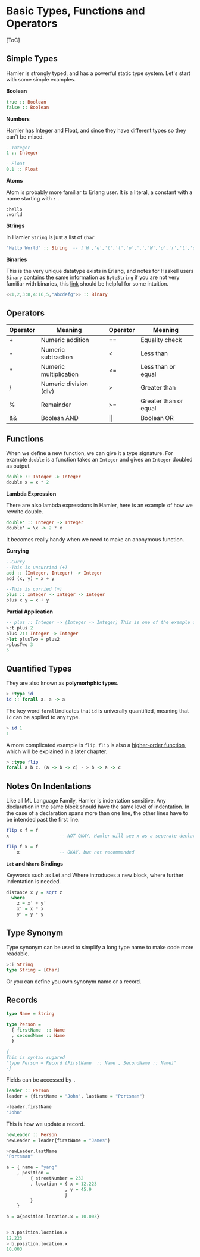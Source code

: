 # Basic Types, Functions and Operators

[ToC]

## Simple Types

Hamler is strongly typed, and has a powerful static type system. Let's start with some simple examples.

**Boolean**

```haskell
true :: Boolean
false :: Boolean
```

**Numbers**

Hamler has Integer and Float, and since they have different types so they can't be mixed.

```haskell
--Integer
1 :: Integer

--Float
0.1 :: Float
```

**Atoms**

Atom is probably more familiar to Erlang user. It is  a literal, a constant with a name starting with `:` .

```
:hello
:world
```

**Strings**

In Hamler `String` is just a list of `Char`

```haskell
"Hello World" :: String  -- ['H','e','l','l','o',',','W','o','r','l','d']
```

**Binaries**

This is the very unique datatype exists in Erlang, and notes for Haskell users `Binary` contains the same information as `ByteString` if you are not very familiar with binaries, this [link](https://erlang.org/doc/man/binary.html) should be helpful for some intuition.

```haskell
<<1,2,3:8,4:16,5,"abcdefg">> :: Binary
```

## Operators

| Operator | Meaning                |      | Operator | Meaning               |
| -------- | ---------------------- | ---- | -------- | --------------------- |
| +        | Numeric addition       |      | ==       | Equality check        |
| -        | Numeric subtraction    |      | <        | Less than             |
| *        | Numeric multiplication |      | <=       | Less than or equal    |
| /        | Numeric division (div) |      | >        | Greater than          |
| %        | Remainder              |      | >=       | Greater than or equal |
| &&       | Boolean AND            |      | \|\|     | Boolean OR            |

## Functions

When we define a new function, we can give it a type signature. For example `double` is a function takes an `Integer` and gives an `Integer` doubled as output.

```haskell
double :: Integer -> Integer
double x = x * 2
```

**Lambda Expression**

There are also lambda expressions in Hamler, here is an example of how we rewrite double.

```haskell
double' :: Integer -> Integer
double' = \x -> 2 * x
```

It becomes really handy when we need to make an anonymous function.

**Currying**

```haskell
--Curry
--This is uncurried (+)
add :: (Integer, Integer) -> Integer
add (x, y) = x + y

--This is curried (+)
plus :: Integer -> Integer -> Integer
plus x y = x + y
```

**Partial Application**

```haskell
-- plus :: Integer -> (Integer -> Integer) This is one of the example of higher order functions
>:t plus 2
plus 2:: Integer -> Integer
>let plusTwo = plus2
>plusTwo 3
5
```

## Quantified Types

They are also known as **polymorhphic types**.

```haskell
> :type id
id :: forall a. a -> a
```

The key word `forall`indicates that `id` is univerally quantified, meaning that `id` can be applied to any type.

```haskell
> id 1
1
```

A more complicated example is `flip`. `flip` is also a [higher-order function](05_HigherOrderFunctionsAndRecursions.md), which will be explained in a later chapter.

```haskell
> :type flip
forall a b c. (a -> b -> c) - > b -> a -> c
```

## Notes On Indentations

Like all ML Language Family, Hamler is indentation sensitive. Any declaration in the same block should have the same level of indentation. In the case of a declaration spans more than one line, the other lines have to be intended past the first line.

```haskell
flip x f = f
x                   -- NOT OKAY, Hamler will see x as a seperate declaration

flip f x = f
    x               -- OKAY, but not recommended
```

**`Let` and `Where` Bindings**

Keywords such as Let and Where introduces a new block, where further indentation is needed.

```haskell
distance x y = sqrt z
  where
    z = x' + y'
    x' = x * x
    y' = y * y
```

## Type Synonym

Type synonym can be used to simplify a long type name to make code more readable.

```haskell
>:i String
type String = [Char]
```

Or you can define you own synonym name or a record.

## Records

```haskell
type Name = String

type Person =
  { firstName  :: Name
  , secondName :: Name
  }

{-
This is syntax sugared
"type Person = Record (FirstName  :: Name , SecondName :: Name)"
-}
```

Fields can be accessed by `.`

```haskell
leader :: Person
leader = {firstName = "John", lastName = "Portsman"}

>leader.firstName
"John"
```

This is how we update a record.

```haskell
newLeader :: Person
newLeader = leader{firstName = "James"}

>newLeader.lastName
"Portsman"
```

```haskell
a = { name = "yang"
    , position =
         { streetNumber = 232
         , location = { x = 12.223
                      , y = 45.9 
                      }
         }
    }

b = a{position.location.x = 10.003}


> a.position.location.x
12.223
> b.position.location.x
10.003

```
